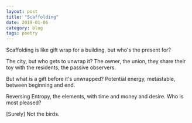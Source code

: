 ```yaml
---
layout: post
title: "Scaffolding"
date: 2019-01-06
category: blog
tags: poetry
---
```


Scaffolding is like gift wrap for a building,
but who's the present for?

The city, but who gets to unwrap it?
The owner, the union, they share their toy with the residents, the passive observers.

But what is a gift before it's unwrapped?
Potential energy,
metastable, between
beginning and end.

Reversing Entropy, the elements, with time and money and desire.
Who is most pleased?

[Surely] Not the birds.
